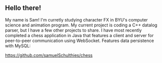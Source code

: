 ## Hello there!

My name is Sam! I'm curretly studying character FX in BYU's computer science and animation program. My current project is coding a C++ datalog parser, but I have a few other projects to share. I have most recently completed a chess application in Java that features a client and server for peer-to-peer communication using WebSocket. Features data persistence with MySQL:

https://github.com/samuelSchulthies/chess
